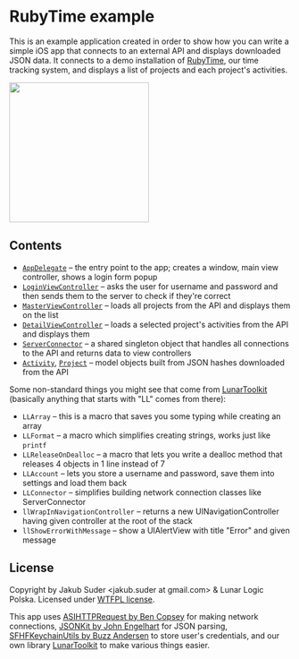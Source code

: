 # RubyTime example

This is an example application created in order to show how you can write a simple iOS app that connects to an external API and displays downloaded JSON data. It connects to a demo installation of [RubyTime](http://rubytime.org), our time tracking system, and displays a list of projects and each project's activities.

<a href="https://github.com/LunarLogicPolska/RubyTimeExample/raw/master/screenshot.png"><img src="https://github.com/LunarLogicPolska/RubyTimeExample/raw/master/screenshot.png" width="250"></a>

## Contents

* [`AppDelegate`](https://github.com/LunarLogicPolska/RubyTimeExample/blob/master/RubyTimeExample/AppDelegate.m) – the entry point to the app; creates a window, main view controller, shows a login form popup
* [`LoginViewController`](https://github.com/LunarLogicPolska/RubyTimeExample/blob/master/RubyTimeExample/LoginViewController.m) – asks the user for username and password and then sends them to the server to check if they're correct
* [`MasterViewController`](https://github.com/LunarLogicPolska/RubyTimeExample/blob/master/RubyTimeExample/MasterViewController.m) – loads all projects from the API and displays them on the list
* [`DetailViewController`](https://github.com/LunarLogicPolska/RubyTimeExample/blob/master/RubyTimeExample/DetailViewController.m) – loads a selected project's activities from the API and displays them
* [`ServerConnector`](https://github.com/LunarLogicPolska/RubyTimeExample/blob/master/RubyTimeExample/ServerConnector.m) – a shared singleton object that handles all connections to the API and returns data to view controllers
* [`Activity`](https://github.com/LunarLogicPolska/RubyTimeExample/blob/master/RubyTimeExample/Activity.m), [`Project`](https://github.com/LunarLogicPolska/RubyTimeExample/blob/master/RubyTimeExample/Project.m) – model objects built from JSON hashes downloaded from the API

Some non-standard things you might see that come from [LunarToolkit](https://github.com/LunarLogicPolska/LunarToolkit) (basically anything that starts with "LL" comes from there):

* `LLArray` – this is a macro that saves you some typing while creating an array
* `LLFormat` – a macro which simplifies creating strings, works just like `printf`
* `LLReleaseOnDealloc` – a macro that lets you write a dealloc method that releases 4 objects in 1 line instead of 7
* `LLAccount` – lets you store a username and password, save them into settings and load them back
* `LLConnector` – simplifies building network connection classes like ServerConnector
* `llWrapInNavigationController` – returns a new UINavigationController having given controller at the root of the stack
* `llShowErrorWithMessage` – show a UIAlertView with title "Error" and given message

## License

Copyright by Jakub Suder <jakub.suder at gmail.com> & Lunar Logic Polska. Licensed under [WTFPL license](http://sam.zoy.org/wtfpl/).

This app uses [ASIHTTPRequest by Ben Copsey](https://github.com/pokeb/asi-http-request) for making network connections, [JSONKit by John Engelhart](https://github.com/johnezang/JSONKit) for JSON parsing, [SFHFKeychainUtils by Buzz Andersen](https://github.com/ldandersen/scifihifi-iphone/tree/master/security) to store user's credentials, and our own library [LunarToolkit](https://github.com/LunarLogicPolska/LunarToolkit) to make various things easier.
